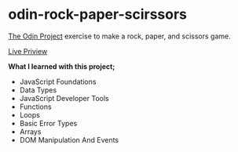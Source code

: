 # odin-rock-paper-scirssors
[The Odin Project](https://www.theodinproject.com/) exercise to make a rock, paper, and scissors game.

[Live Priview](https://oguzhan-ulutas.github.io/odin-rock-paper-scirssors/)

**What I learned with this project;**
- JavaScript Foundations
- Data Types
- JavaScript Developer Tools
- Functions
- Loops
- Basic Error Types
- Arrays
- DOM Manipulation And Events
